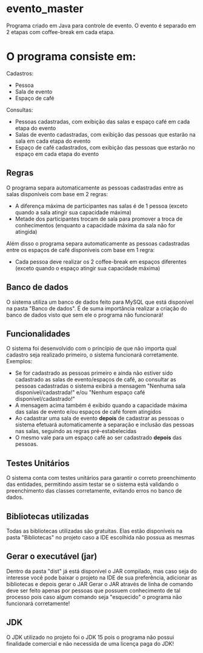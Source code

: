 # evento_master
Programa criado em Java para controle de evento.
O evento é separado em 2 etapas com coffee-break em cada etapa.

# O programa consiste em:
Cadastros:
* Pessoa
* Sala de evento
* Espaço de café

Consultas:
* Pessoas cadastradas, com exibição das salas e espaço café em cada etapa do evento
* Salas de evento cadastradas, com exibição das pessoas que estarão na sala em cada etapa do evento
* Espaço de café cadastrados, com exibição das pessoas que estarão no espaço em cada etapa do evento

## Regras
O programa separa automaticamente as pessoas cadastradas entre as salas disponíveis com base em 2 regras:
* A diferença máxima de participantes nas salas é de 1 pessoa (exceto quando a sala atingir sua capacidade máxima)
* Metade dos participantes trocam de sala para promover a troca de conhecimentos (enquanto a capacidade máxima da sala não for atingida)

Além disso o programa separa automaticamente as pessoas cadastradas entre os espaços de café disponiveis com base em 1 regra:
* Cada pessoa deve realizar os 2 coffee-break em espaços diferentes (exceto quando o espaço atingir sua capacidade máxima)

## Banco de dados
O sistema utiliza um banco de dados feito para MySQL que está disponível na pasta "Banco de dados".
É de suma importância realizar a criação do banco de dados visto que sem ele o programa não funcionará!

## Funcionalidades
O sistema foi desenvolvido com o princípio de que não importa qual cadastro seja realizado primeiro, o sistema funcionará corretamente.
Exemplos:
* Se for cadastrado as pessoas primeiro e ainda não estiver sido cadastrado as salas de evento/espaços de café, ao consultar as pessoas cadastradas o sistema exibirá a mensagem "Nenhuma sala disponível/cadastrada!" e/ou "Nenhum espaço café disponível/cadastrado!"
* A mensagem acima também é exibido quando a capacidade máxima das salas de evento e/ou espaços de café forem atingidos
* Ao cadastrar uma sala de evento **depois** de cadastrar as pessoas o sistema efetuará automaticamente a separação e inclusão das pessoas nas salas, seguindo as regras pré-estabelecidas
* O mesmo vale para um espaço café ao ser cadastrado **depois** das pessoas.

## Testes Unitários
O sistema conta com testes unitários para garantir o correto preenchimento das entidades, permitindo assim testar se o sistema está validando o preenchimento das classes corretamente, evitando erros no banco de dados.

## Bibliotecas utilizadas
Todas as bibliotecas utilizadas são gratuitas.
Elas estão disponíveis na pasta "Bibliotecas" no projeto caso a IDE escolhida não possua as mesmas

## Gerar o executável (jar)
Dentro da pasta "dist" já está disponível o JAR compilado, mas caso seja do interesse você pode baixar o projeto na IDE de sua preferência, adicionar as bibliotecas e depois gerar o JAR
Gerar o JAR através de linha de comando deve ser feito apenas por pessoas que possuem conhecimento de tal processo pois caso algum comando seja "esquecido" o programa não funcionará corretamente!

## JDK
O JDK utilizado no projeto foi o JDK 15 pois o programa não possui finalidade comercial e não necessida de uma licença paga do JDK!
